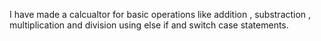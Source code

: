 I have made a calcualtor for basic operations like addition , substraction , multiplication and division using else if and switch case statements.
